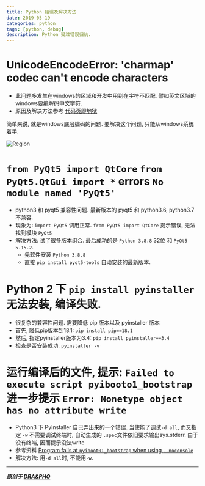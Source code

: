 ```yaml
---
title: Python 错误及解决方法
date: 2019-05-19
categories: python
tags: [python, debug]
description: Python 疑难错误归纳.
---
```


# UnicodeEncodeError: 'charmap' codec can't encode characters
- 此问题多发生在windows的区域和开发中用到在字符不匹配. 譬如英文区域的windows要编解码中文字符.
- 原因及解决方法参考 [代码页即地狱](https://blog.csdn.net/haiross/article/details/36189103)

简单来说, 就是windows底层编码的问题. 要解决这个问题, 只能从windows系统着手.

![Region](https://draapho.github.io/images/1904/Region.png)


# `from PyQt5 import QtCore` `from PyQt5.QtGui import *` errors `No module named 'PyQt5'`
- python3 和 pyqt5 兼容性问题. 最新版本的 pyqt5 和 python3.6, python3.7 不兼容.
- 现象为: `import PyQt5` 调用正常. `from PyQt5 import QtCore` 提示错误, 无法找到模块 `PyQt5`
- 解决方法: 试了很多版本组合. 最后成功的是 `Python 3.8.8` 32位 和 `PyQt5 5.15.2`.
    - 先软件安装 `Python 3.8.8`
    - 直接 `pip install pyqt5-tools` 自动安装的最新版本.


# Python 2 下 `pip install pyinstaller` 无法安装, 编译失败.
- 很复杂的兼容性问题. 需要降低 pip 版本以及 pyinstaller 版本
- 首先, 降低pip版本到18.1: `pip install pip==18.1`
- 然后, 指定pyinstaller版本为3.4: `pip install pyinstaller==3.4`
- 检查是否安装成功. `pyinstaller -v`


# 运行编译后的文件, 提示: `Failed to execute script pyibooto1_bootstrap` 进一步提示 `Error: Nonetype object has no attribute write`
- Python3 下 PyInstaller 自己弄出来的一个错误. 当使能了调试`-d all`, 而又指定 `-w` 不需要调试终端时, 自动生成的 `.spec`文件依旧要求输出sys.stderr. 由于没有终端, 因而提示没法write
- 参考资料 [Program fails at `pyiboot01_bootstrap` when using `--noconsole`](https://github.com/pyinstaller/pyinstaller/issues/4213)
- 解决方法: 用`-d all`时, 不能用`-w`.


----------

***原创于 [DRA&PHO](https://draapho.github.io/)***